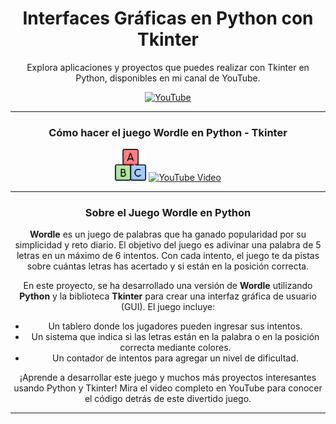<div align="center">

# Interfaces Gráficas en Python con Tkinter  
Explora aplicaciones y proyectos que puedes realizar con Tkinter en Python, disponibles en mi canal de YouTube.

<a href="https://www.youtube.com/c/MagnoEfren" target="_blank">
  <img src="https://img.shields.io/badge/YouTube-FF0000?style=for-the-badge&logo=youtube&logoColor=white" alt="YouTube" />
</a>

---

### Cómo hacer el juego Wordle en Python - Tkinter

<img src="https://github.com/MagnoEfren/juego-wordle-con-python/blob/main/Juego%20Wordle/logo.png" width="10%" alt="Juego Wordle" />  

<a href="https://youtu.be/yZX4xGwTgvM?si=RtSJztQlsPlo9ter" target="_blank">
  <img src="https://img.shields.io/badge/YouTube-F10CDD?style=for-the-badge&logo=youtube&logoColor=black" alt="YouTube Video" />
</a>

---

### Sobre el Juego Wordle en Python

**Wordle** es un juego de palabras que ha ganado popularidad por su simplicidad y reto diario. El objetivo del juego es adivinar una palabra de 5 letras en un máximo de 6 intentos. Con cada intento, el juego te da pistas sobre cuántas letras has acertado y si están en la posición correcta.

En este proyecto, se ha desarrollado una versión de **Wordle** utilizando **Python** y la biblioteca **Tkinter** para crear una interfaz gráfica de usuario (GUI). El juego incluye:

- Un tablero donde los jugadores pueden ingresar sus intentos.
- Un sistema que indica si las letras están en la palabra o en la posición correcta mediante colores.
- Un contador de intentos para agregar un nivel de dificultad.

¡Aprende a desarrollar este juego y muchos más proyectos interesantes usando Python y Tkinter! Mira el video completo en YouTube para conocer el código detrás de este divertido juego.

---

</div>
